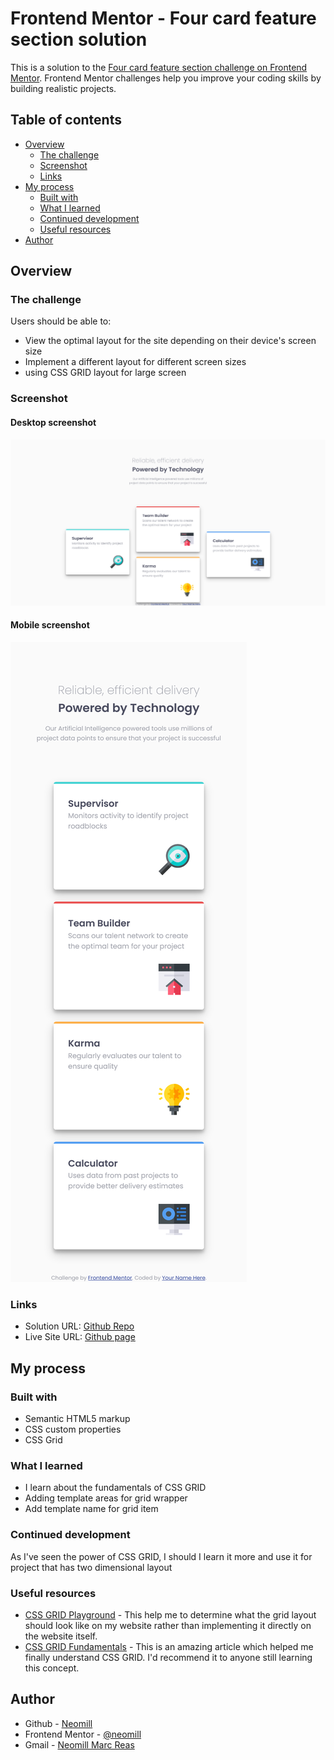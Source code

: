 # Frontend Mentor - Four card feature section solution

This is a solution to the [Four card feature section challenge on Frontend Mentor](https://www.frontendmentor.io/challenges/four-card-feature-section-weK1eFYK). Frontend Mentor challenges help you improve your coding skills by building realistic projects.

## Table of contents

- [Overview](#overview)
  - [The challenge](#the-challenge)
  - [Screenshot](#screenshot)
  - [Links](#links)
- [My process](#my-process)
  - [Built with](#built-with)
  - [What I learned](#what-i-learned)
  - [Continued development](#continued-development)
  - [Useful resources](#useful-resources)
- [Author](#author)

## Overview

### The challenge

Users should be able to:

- View the optimal layout for the site depending on their device's screen size
- Implement a different layout for different screen sizes
- using CSS GRID layout for large screen

### Screenshot

#### Desktop screenshot

![](./images/screenshot/desktop.png)

#### Mobile screenshot

![](./images/screenshot/mobile.png)

### Links

- Solution URL: [Github Repo]()
- Live Site URL: [Github page](https://frontend-mentor-io.github.io/product-preview-card-component-solution/)

## My process

### Built with

- Semantic HTML5 markup
- CSS custom properties
- CSS Grid

### What I learned

- I learn about the fundamentals of CSS GRID
- Adding template areas for grid wrapper
- Add template name for grid item

### Continued development

As I've seen the power of CSS GRID, I should I learn it more and use it for project
that has two dimensional layout

### Useful resources

- [CSS GRID Playground](https://grid.layoutit.com/) - This help me to determine what the grid layout should look like on my website rather than implementing it directly on the website itself.
- [CSS GRID Fundamentals](https://css-tricks.com/snippets/css/complete-guide-grid/) - This is an amazing article which helped me finally understand CSS GRID. I'd recommend it to anyone still learning this concept.

## Author

- Github - [Neomill](https://github.com/Neomill)
- Frontend Mentor - [@neomill](https://www.frontendmentor.io/profile/Neomill)
- Gmail - [Neomill Marc Reas](rneomillmarc@gmail.com)
